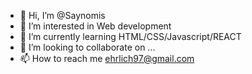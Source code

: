 - 👋 Hi, I’m @Saynomis
- 👀 I’m interested in Web development
- 🌱 I’m currently learning HTML/CSS/Javascript/REACT
- 💞️ I’m looking to collaborate on ...
- 📫 How to reach me ehrlich97@gmail.com

<!---
Saynomis/Saynomis is a ✨ special ✨ repository because its `README.md` (this file) appears on your GitHub profile.
You can click the Preview link to take a look at your changes.
--->
